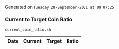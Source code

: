Generated on `Tuesday 28-September-2021 at 09:07:25`

### Current to Target Coin Ratio
`current_coin_ratio.sh`

Date|Current|Target|Ratio
---|---|---|---
